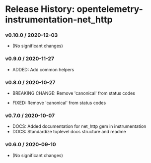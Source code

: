 # Release History: opentelemetry-instrumentation-net_http

### v0.10.0 / 2020-12-03

* (No significant changes)

### v0.9.0 / 2020-11-27

* ADDED: Add common helpers 

### v0.8.0 / 2020-10-27

* BREAKING CHANGE: Remove 'canonical' from status codes 

* FIXED: Remove 'canonical' from status codes 

### v0.7.0 / 2020-10-07

* DOCS: Added documentation for net_http gem in instrumentation 
* DOCS: Standardize toplevel docs structure and readme 

### v0.6.0 / 2020-09-10

* (No significant changes)
